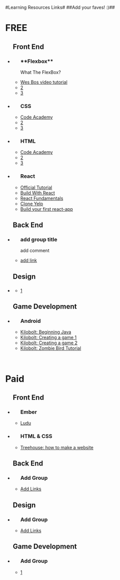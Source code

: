 
#Learning Resources Links#
##Add your faves! :)##
<br>
<h1>FREE</h1>

<ul><h2>Front End</h2>
  <li><div>
    <ul><h3>**Flexbox**</h3>
      <p> What The FlexBox?</p>
      <li><a href="#">Wes Bos video tutorial</a></li>
      <li><a href="#">2</a></li>
      <li><a href="#">3</a></li>
    </ul>
  </div></li>
  <li><div>
    <ul><h3>CSS</h3>
      <p></p>
      <li><a href="http://www.Codeacademy.com">Code Academy</a></li>
      <li><a href="#">2</a></li>
      <li><a href="#">3</a></li>
    </ul>
  </div></li>
  <li><div>
    <ul><h3>HTML</h3>
      <li><a href="http://www.Codeacademy.com">Code Academy</a></li>
      <li><a href="#">2</a></li>
      <li><a href="#">3</a></li>
    </ul>
  </div></li>
  <li><div>
    <ul><h3>React</h3>
      <li><a href="https://facebook.github.io/react/docs/getting-started.html">Official Tutorial</a></li>
      <li><a href="http://buildwithreact.com/tutorial/">Build With React</a></li>
      <li><a href="https://egghead.io/courses/react-fundamentals">React Fundamentals</a></li>
      <li><a href="https://www.fullstackreact.com/articles/react-tutorial-cloning-yelp/">Clone Yelp</a></li>
      <li><a href="https://egghead.io/courses/build-your-first-react-js-application">Build your first react-app</a></li>
    </ul>
  </div></li>
</ul>

<ul><h2>Back End</h2>
  <li><div>
    <ul><h3>add group title</h3>
    <p>add comment</p>
      <li><a href="#">add link</a></li>
    </ul>
  </div></li>
</ul>

<ul><h2>Design</h2>
  <li><div>
    <ul><h3><!--add group title--></h3>
    <p><!--add comment--></p>
      <li><a href="#"><!--add link-->1</a></li>
    </ul>
  </div></li>
</ul>

<ul><h2>Game Development</h2>
  <li><div>
    <ul><h3>Android</h3>
      <li><a href="http://www.kilobolt.com/unit-1-beginning-java.html">Kilobolt: Beginning Java</a></li>
      <li><a href="http://www.kilobolt.com/unit-2-creating-a-game-i.html">Kilobolt: Creating a game 1</a></li>
      <li><a href="http://www.kilobolt.com/unit-3-creating-a-game-ii.html">Kilobolt: Creating a game 2</a></li>
      <li><a href="http://www.kilobolt.com/zombie-bird-tutorial-flappy-bird-remake.html">Kilobolt: Zombie Bird Tutorial</a></li>
    </ul>
  </div></li>
</ul>

<br>
<h1>Paid</h1>
<ul><h2>Front End</h2>
  <li><div>
    <ul><h3>Ember</h3>
      <li><a href="https://www.ludu.co/course/ember">Ludu</a></li>
    </ul>
  </div></li>
  <li><div>
    <ul><h3>HTML & CSS</h3>
      <li><a href="#">Treehouse: how to make a website</a></li>
    </ul>
  </div></li>
</ul>
<ul><h2>Back End</h2>
  <li><div>
    <ul><h3>Add Group</h3>
      <li><a href="#">Add Links</a></li>
    </ul>
  </div></li>
</ul>
<ul><h2>Design</h2>
  <li><div>
    <ul><h3>Add Group</h3>
      <li><a href="#">Add Links</a></li>
    </ul>
  </div></li>
</ul>
<ul><h2>Game Development</h2>
  <li><div>
    <ul><h3>Add Group</h3>
      <li><a href="#">1</a></li>
    </ul>
  </div></li>
</ul>
